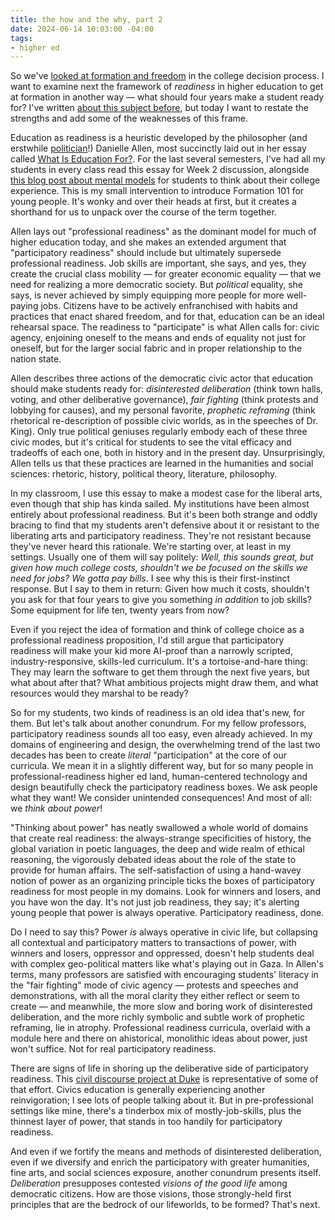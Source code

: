 ```yaml
---
title: the how and the why, part 2
date: 2024-06-14 10:03:00 -04:00
tags:
- higher ed
---
```


So we've [looked at formation and freedom](https://sarahendren.com/2024/06/10/the-how-and-the-why/) in the college decision process. I want to examine next the framework of *readiness* in higher education to get at formation in another way — what should four years make a student ready for? I've written [about this subject before](https://sarahendren.substack.com/p/a-classroom-is-for-readiness), but today I want to restate the strengths and add some of the weaknesses of this frame.

Education as readiness is a heuristic developed by the philosopher (and erstwhile [politician](https://partnersindemocracy.us/)!) Danielle Allen, most succinctly laid out in her essay called [What Is Education For?](https://www.bostonreview.net/forum/danielle-allen-what-is-education-for/). For the last several semesters, I've had all my students in every class read this essay for Week 2 discussion, alongside [this blog post about mental models](https://www.therealworldofcollege.com/blog/taking-advantage-of-college-before-its-too-late) for students to think about their college experience. This is my small intervention to introduce Formation 101 for young people. It's wonky and over their heads at first, but it creates a shorthand for us to unpack over the course of the term together. 

Allen lays out "professional readiness" as the dominant model for much of higher education today, and she makes an extended argument that "participatory readiness" should include but ultimately supersede professional readiness. Job skills are important, she says, and yes, they create the crucial class mobility — for greater economic equality — that we need for realizing a more democratic society. But *political* equality, she says, is never achieved by simply equipping more people for more well-paying jobs. Citizens have to be actively enfranchised with habits and practices that enact shared freedom, and for that, education can be an ideal rehearsal space. The readiness to "participate" is what Allen calls for: civic agency, enjoining oneself to the means and ends of equality not just for oneself, but for the larger social fabric and in proper relationship to the nation state.

Allen describes three actions of the democratic civic actor that education should make students ready for: *disinterested deliberation* (think town halls, voting, and other deliberative governance), *fair fighting* (think protests and lobbying for causes), and my personal favorite, *prophetic reframing* (think rhetorical re-description of possible civic worlds, as in the speeches of Dr. King). Only true political geniuses regularly embody each of these three civic modes, but it's critical for students to see the vital efficacy and tradeoffs of each one, both in history and in the present day. Unsurprisingly, Allen tells us that these practices are learned in the humanities and social sciences: rhetoric, history, political theory, literature, philosophy.

In my classroom, I use this essay to make a modest case for the liberal arts, even though that ship has kinda sailed. My institutions have been almost entirely about professional readiness. But it's been both strange and oddly bracing to find that my students aren't defensive about it or resistant to the liberating arts and participatory readiness. They're not resistant because they've never heard this rationale. We're starting over, at least in my settings. Usually one of them will say politely: *Well, this sounds great, but given how much college costs, shouldn't we be focused on the skills we need for jobs? We gotta pay bills*. I see why this is their first-instinct response. But I say to them in return: Given how much it costs, shouldn't you ask for that four years to give you something *in addition* to job skills? Some equipment for life ten, twenty years from now?

Even if you reject the idea of formation and think of college choice as a professional readiness proposition, I'd still argue that participatory readiness will make your kid more AI-proof than a narrowly scripted, industry-responsive, skills-led curriculum. It's a tortoise-and-hare thing: They may learn the software to get them through the next five years, but what about after that? What ambitious projects might draw them, and what resources would they marshal to be ready? 

So for my students, two kinds of readiness is an old idea that's new, for them. But let's talk about another conundrum. For my fellow professors, participatory readiness sounds all too easy, even already achieved. In my domains of engineering and design, the overwhelming trend of the last two decades has been to create *literal* "participation" at the core of our curricula. We mean it in a slightly different way, but for so many people in professional-readiness higher ed land, human-centered technology and design beautifully check the participatory readiness boxes. We ask people what they want! We consider unintended consequences! And most of all: we *think about power*! 

"Thinking about power" has neatly swallowed a whole world of domains that create real readiness: the always-strange specificities of history, the global variation in poetic languages, the deep and wide realm of ethical reasoning, the vigorously debated ideas about the role of the state to provide for human affairs. The self-satisfaction of using a hand-wavey notion of power as an organizing principle ticks the boxes of participatory readiness for most people in my domains. Look for winners and losers, and you have won the day. It's not just job readiness, they say; it's alerting young people that power is always operative. Participatory readiness, done.

Do I need to say this? Power *is* always operative in civic life, but collapsing all contextual and participatory matters to transactions of power, with winners and losers, oppressor and oppressed, doesn't help students deal with complex geo-political matters like what's playing out in Gaza. In Allen's terms, many professors are satisfied with encouraging students' literacy in the "fair fighting" mode of civic agency — protests and speeches and demonstrations, with all the moral clarity they either reflect or seem to create — and meanwhile, the more slow and boring work of disinterested deliberation, and the more richly symbolic and subtle work of prophetic reframing, lie in atrophy. Professional readiness curricula, overlaid with a module here and there on ahistorical, monolithic ideas about power, just won't suffice. Not for real participatory readiness.

There are signs of life in shoring up the deliberative side of participatory readiness. This [civil discourse project at Duke](https://civildiscourse.duke.edu/) is representative of some of that effort. Civics education is generally experiencing another reinvigoration; I see lots of people talking about it. But in pre-professional settings like mine, there's a tinderbox mix of mostly-job-skills, plus the thinnest layer of power, that stands in too handily for participatory readiness.

And even if we fortify the means and methods of disinterested deliberation, even if we diversify and enrich the participatory with greater humanities, fine arts, and social sciences exposure, another conundrum presents itself. *Deliberation* presupposes contested *visions of the good life* among democratic citizens. How are those visions, those strongly-held first principles that are the bedrock of our lifeworlds, to be formed? That's next.






